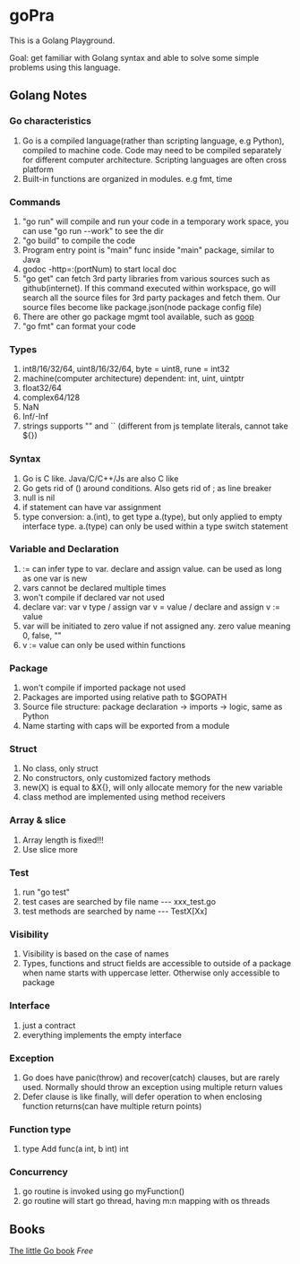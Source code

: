 # goPra
This is a Golang Playground. 

Goal: get familiar with Golang syntax and able to solve some simple problems using this language.

## Golang Notes
### Go characteristics
1. Go is a compiled language(rather than scripting language, e.g Python), compiled to machine code. Code may need to be compiled separately for different computer architecture. Scripting languages are often cross platform
2. Built-in functions are organized in modules. e.g fmt, time

### Commands
1. "go run" will compile and run your code in a temporary work space, you can use "go run --work" to see the dir
2. "go build" to compile the code
3. Program entry point is "main" func inside "main" package, similar to Java
4. godoc -http=:(portNum) to start local doc
5. "go get" can fetch 3rd party libraries from various sources such as github(internet). If this command executed within workspace, go will search all the source files for 3rd party packages and fetch them. Our source files become like package.json(node package config file)
6. There are other go package mgmt tool available, such as [goop](https://github.com/petejkim/goop)
7. "go fmt" can format your code

### Types
1. int8/16/32/64, uint8/16/32/64, byte = uint8, rune = int32
2. machine(computer architecture) dependent: int, uint, uintptr
3. float32/64
4. complex64/128
5. NaN
6. Inf/-Inf
7. strings supports "" and `` (different from js template literals, cannot take ${})


### Syntax
1. Go is C like. Java/C/C++/Js are also C like
2. Go gets rid of () around conditions. Also gets rid of ; as line breaker
3. null is nil
4. if statement can have var assignment
5. type conversion: a.(int), to get type a.(type), but only applied to empty interface type. a.(type) can only be used within a type switch statement

### Variable and Declaration
1. := can infer type to var. declare and assign value. can be used as long as one var is new
2. vars cannot be declared multiple times
3. won't compile if declared var not used
4. declare var: var v type / assign var v = value / declare and assign v := value
5. var will be initiated to zero value if not assigned any. zero value meaning 0, false, ""
6. v := value can only be used within functions

### Package
1. won't compile if imported package not used
2. Packages are imported using relative path to $GOPATH
3. Source file structure: package declaration -> imports -> logic, same as Python
4. Name starting with caps will be exported from a module

### Struct
1. No class, only struct
2. No constructors, only customized factory methods
3. new(X) is equal to &X{}, will only allocate memory for the new variable
4. class method are implemented using method receivers

### Array & slice
1. Array length is fixed!!!
2. Use slice more

### Test
1. run "go test"
2. test cases are searched by file name --- xxx_test.go
3. test methods are searched by name --- TestX[Xx]

### Visibility
1. Visibility is based on the case of names
2. Types, functions and struct fields are accessible to outside of a package when name starts with uppercase letter. Otherwise only accessible to package

### Interface
1. just a contract
2. everything implements the empty interface

### Exception
1. Go does have panic(throw) and recover(catch) clauses, but are rarely used. Normally should throw an exception using multiple return values
2. Defer clause is like finally, will defer operation to when enclosing function returns(can have multiple return points)

### Function type
1. type Add func(a int, b int) int

### Concurrency
1. go routine is invoked using go myFunction()
2. go routine will start go thread, having m:n mapping with os threads

## Books
[The little Go book](https://www.openmymind.net/assets/go/go.pdf) *Free*


